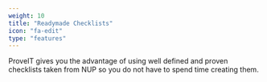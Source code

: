 ```yaml
---
weight: 10
title: "Readymade Checklists"
icon: "fa-edit"
type: "features"
---
```

ProveIT gives you the advantage of using well defined and proven checklists taken from NUP so you do not have to spend time creating them.